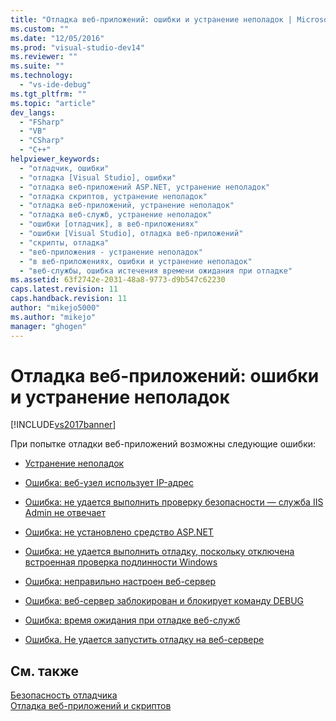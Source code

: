 ```yaml
---
title: "Отладка веб-приложений: ошибки и устранение неполадок | Microsoft Docs"
ms.custom: ""
ms.date: "12/05/2016"
ms.prod: "visual-studio-dev14"
ms.reviewer: ""
ms.suite: ""
ms.technology: 
  - "vs-ide-debug"
ms.tgt_pltfrm: ""
ms.topic: "article"
dev_langs: 
  - "FSharp"
  - "VB"
  - "CSharp"
  - "C++"
helpviewer_keywords: 
  - "отладчик, ошибки"
  - "отладка [Visual Studio], ошибки"
  - "отладка веб-приложений ASP.NET, устранение неполадок"
  - "отладка скриптов, устранение неполадок"
  - "отладка веб-приложений, устранение неполадок"
  - "отладка веб-служб, устранение неполадок"
  - "ошибки [отладчик], в веб-приложениях"
  - "ошибки [Visual Studio], отладка веб-приложений"
  - "скрипты, отладка"
  - "веб-приложения - устранение неполадок"
  - "в веб-приложениях, ошибки и устранение неполадок"
  - "веб-службы, ошибка истечения времени ожидания при отладке"
ms.assetid: 63f2742e-2031-48a8-9773-d9b547c62230
caps.latest.revision: 11
caps.handback.revision: 11
author: "mikejo5000"
ms.author: "mikejo"
manager: "ghogen"
---
```

# Отладка веб-приложений: ошибки и устранение неполадок
[!INCLUDE[vs2017banner](../code-quality/includes/vs2017banner.md)]

При попытке отладки веб\-приложений возможны следующие ошибки:  
  
-   [Устранение неполадок](../debugger/debugging-web-applications-troubleshooting.md)  
  
-   [Ошибка: веб\-узел использует IP\-адрес](../Topic/Error:%20Site%20Uses%20IP%20Address.md)  
  
-   [Ошибка: не удается выполнить проверку безопасности — служба IIS Admin не отвечает](../Topic/Error:%20A%20Security%20Check%20Failed%20Because%20the%20IIS%20Admin%20Service%20Did%20Not%20Respond.md)  
  
-   [Ошибка: не установлено средство ASP.NET](../debugger/error-aspnet-not-installed.md)  
  
-   [Ошибка: не удается выполнить отладку, поскольку отключена встроенная проверка подлинности Windows](../debugger/error-debugging-failed-because-integrated-windows-authentication-is-not-enabled.md)  
  
-   [Ошибка: неправильно настроен веб\-сервер](../debugger/error-the-web-server-is-not-configured-correctly.md)  
  
-   [Ошибка: веб\-сервер заблокирован и блокирует команду DEBUG](../debugger/error-the-web-server-has-been-locked-down-and-is-blocking-the-debug-verb.md)  
  
-   [Ошибка: время ожидания при отладке веб\-служб](../debugger/error-timeout-while-debugging-web-services.md)  
  
-   [Ошибка. Не удается запустить отладку на веб\-сервере](../debugger/error-unable-to-start-debugging-on-the-web-server.md)  
  
## См. также  
 [Безопасность отладчика](../debugger/debugger-security.md)   
 [Отладка веб\-приложений и скриптов](../debugger/debugging-web-applications-and-script.md)
